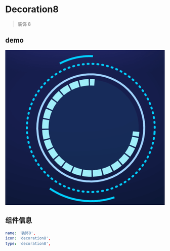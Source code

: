 

# Decoration8

> 装饰 8

## demo

![image-decoration8](./images/image-decoration8.png)

## 组件信息

```yaml
name: '装饰8',
icon: 'decoration8',
type: 'decoration8',
```
